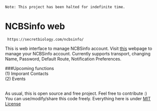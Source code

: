 ``Note: This project has been halted for indefinite time.``

# NCBSinfo web

     https://secretbiology.com/ncbsinfo/

This is web interface to manage NCBSinfo account. Visit <a href='http://secretbiology.com/ncbsinfo/'  >this</a> webpage to manage your NCBSinfo account. Currently supports transport, changing Name, Password, Default Route, Notification Preferences. 

###Upcoming functions <br>
(1) Imporant Contacts <br>
(2) Events

<br>
As usual, this is open source and free project. Feel free to contribute :)<br>
You can use/modify/share this code freely. Everything here is under <a href='https://github.com/NCBSinfo/NCBSinfo/wiki/Terms-and-Conditions#for-using-code' >MIT License </a> 
